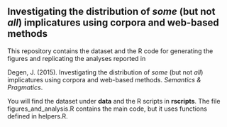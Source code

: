 ## Investigating the distribution of _some_ (but not _all_) implicatures using corpora and web-based methods

This repository contains the dataset and the R code for generating the figures and replicating the analyses reported in 

Degen, J. (2015). Investigating the distribution of _some_ (but not _all_) implicatures using corpora and web-based methods. _Semantics & Pragmatics_.

You will find the dataset under **data** and the R scripts in **rscripts**. The file figures_and_analysis.R contains the main code, but it uses functions defined in helpers.R.
